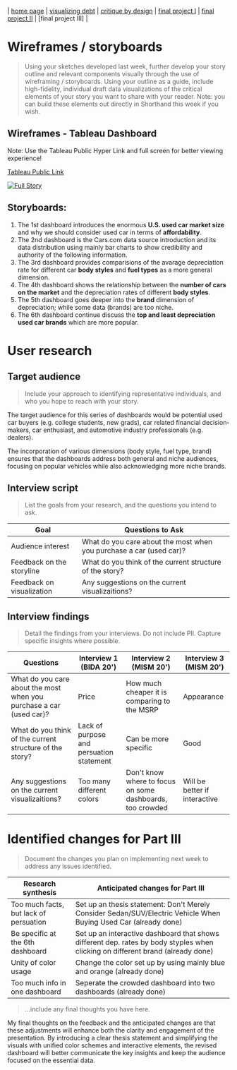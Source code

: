 | [home page](https://davidzouz.github.io/tswd-portfolio/) | [visualizing debt](https://davidzouz.github.io/tswd-portfolio/visualizing-government-debt) | [critique by design](https://davidzouz.github.io/tswd-portfolio/critique-by-design) | [final project I](https://davidzouz.github.io/tswd-portfolio/final-project-part-one) | [final project II](https://davidzouz.github.io/tswd-portfolio/final-project-part-two) | [final project III] |

# Wireframes / storyboards
> Using your sketches developed last week, further develop your story outline and relevant components visually through the use of wireframing / storyboards. Using your outline as a guide, include high-fidelity, individual draft data visualizations of the critical elements of your story you want to share with your reader. Note: you can build these elements out directly in Shorthand this week if you wish. 

## Wireframes - Tableau Dashboard 

Note: Use the Tableau Public Hyper Link and full screen for better viewing experience!

[Tableau Public Link](https://public.tableau.com/views/USUsedCarsDepreciationAnaysis/FullStory?:language=en-US&publish=yes&:sid=&:redirect=auth&:display_count=n&:origin=viz_share_link)

<div class='tableauPlaceholder' id='viz1727829114403' style='position: relative'><noscript><a href='#'><img alt='Full Story ' src='https:&#47;&#47;public.tableau.com&#47;static&#47;images&#47;US&#47;USUsedCarsDepreciationAnaysis&#47;FullStory&#47;1_rss.png' style='border: none' /></a></noscript><object class='tableauViz'  style='display:none;'><param name='host_url' value='https%3A%2F%2Fpublic.tableau.com%2F' /> <param name='embed_code_version' value='3' /> <param name='site_root' value='' /><param name='name' value='USUsedCarsDepreciationAnaysis&#47;FullStory' /><param name='tabs' value='no' /><param name='toolbar' value='yes' /><param name='static_image' value='https:&#47;&#47;public.tableau.com&#47;static&#47;images&#47;US&#47;USUsedCarsDepreciationAnaysis&#47;FullStory&#47;1.png' /> <param name='animate_transition' value='yes' /><param name='display_static_image' value='yes' /><param name='display_spinner' value='yes' /><param name='display_overlay' value='yes' /><param name='display_count' value='yes' /><param name='language' value='en-US' /><param name='filter' value='publish=yes' /></object></div>               
<script type='text/javascript'>                    
  var divElement = document.getElementById('viz1727829114403');
  var vizElement = divElement.getElementsByTagName('object')[0];
  vizElement.style.width='100%';vizElement.style.height=(divElement.offsetWidth*0.75)+'px';
  var scriptElement = document.createElement('script');
  scriptElement.src = 'https://public.tableau.com/javascripts/api/viz_v1.js';
  vizElement.parentNode.insertBefore(scriptElement, vizElement);
</script>

## Storyboards:

1. The 1st dashboard introduces the enormous **U.S. used car market size** and why we should consider used car in terms of **affordability**.
2. The 2nd dashboard is the Cars.com data source introduction and its data distribution using mainly bar charts to show credibility and authority of the following information.
3. The 3rd dashboard provides comparisions of the avarage depreciation rate for different car **body styles** and **fuel types** as a more general dimension.
4. The 4th dashboard shows the relationship between the **number of cars on the market** and the depreciation rates of different **body styles**.
5. The 5th dashboard goes deeper into the **brand** dimension of depreciation; while some data (brands) are too niche.
6. The 6th dashboard continue discuss the **top and least depreciation used car brands** which are more popular.


# User research 

## Target audience
> Include your approach to identifying representative individuals, and who you hope to reach with your story.

The target audience for this series of dashboards would be potential used car buyers (e.g. college students, new grads), car related financial decision-makers, car enthusiast, and automotive industry professionals (e.g. dealers). 

The incorporation of various dimensions (body style, fuel type, brand) ensures that the dashboards address both general and niche audiences, focusing on popular vehicles while also acknowledging more niche brands.

## Interview script
> List the goals from your research, and the questions you intend to ask. 

| Goal | Questions to Ask |
|------|------------------|
| Audience interest | What do you care about the most when you purchase a car (used car)? |
| Feedback on the storyline | What do you think of the current structure of the story? |
| Feedback on visualization | Any suggestions on the current visualizaitions? |

## Interview findings
> Detail the findings from your interviews.  Do not include PII.  Capture specific insights where possible.

| Questions               | Interview 1 (BIDA 20') | Interview 2 (MISM 20') | Interview 3 (MISM 20') |
|-------------------------|--------------------------------|-------------|-------------|
| What do you care about the most when you purchase a car (used car)? | Price | How much cheaper it is comparing to the MSRP | Appearance |
| What do you think of the current structure of the story? | Lack of purpose and persuation statement | Can be more specific | Good |
| Any suggestions on the current visualizaitions? | Too many different colors | Don't know where to focus on some dashboards, too crowded | Will be better if interactive |


# Identified changes for Part III
> Document the changes you plan on implementing next week to address any issues identified.  

| Research synthesis                       | Anticipated changes for Part III                                                |
|------------------------------------------|---------------------------------------------------------------------------------|
| Too much facts, but lack of persuation | Set up an thesis statement: Don't Merely Consider Sedan/SUV/Electric Vehicle When Buying Used Car (already done) |
| Be specific at the 6th dashboard | Set up an interactive dashboard that shows different dep. rates by body styples when clicking on different brand (already done) |
| Unity of color usage | Change the color set up by using mainly blue and orange (already done) |
| Too much info in one dashboard | Seperate the crowded dashboard into two dashboards (already done) |

> ...include any final thoughts you have here.

My final thoughts on the feedback and the anticipated changes are that these adjustments will enhance both the clarity and engagement of the presentation. By introducing a clear thesis statement and simplifying the visuals with unified color schemes and interactive elements, the revised dashboard will better communicate the key insights and keep the audience focused on the essential data.

